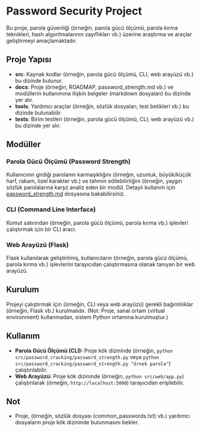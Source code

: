 # Password Security Project

Bu proje, parola güvenliği (örneğin, parola gücü ölçümü, parola kırma teknikleri, hash algoritmalarının zayıflıkları vb.) üzerine araştırma ve araçlar geliştirmeyi amaçlamaktadır.

## Proje Yapısı

- **src**: Kaynak kodlar (örneğin, parola gücü ölçümü, CLI, web arayüzü vb.) bu dizinde bulunur.
- **docs**: Proje (örneğin, ROADMAP, password_strength.md vb.) ve modüllerin kullanımına ilişkin belgeler (markdown dosyaları) bu dizinde yer alır.
- **tools**: Yardımcı araçlar (örneğin, sözlük dosyaları, test betikleri vb.) bu dizinde bulunabilir.
- **tests**: Birim testleri (örneğin, parola gücü ölçümü, CLI, web arayüzü vb.) bu dizinde yer alır.

## Modüller

### Parola Gücü Ölçümü (Password Strength)

Kullanıcının girdiği parolanın karmaşıklığını (örneğin, uzunluk, büyük/küçük harf, rakam, özel karakter vb.) ve tahmin edilebilirliğini (örneğin, yaygın sözlük parolalarına karşı) analiz eden bir modül. Detaylı kullanım için [password_strength.md](password_strength.md) dosyasına bakabilirsiniz.

### CLI (Command Line Interface)

Komut satırından (örneğin, parola gücü ölçümü, parola kırma vb.) işlevleri çalıştırmak için bir CLI aracı.

### Web Arayüzü (Flask)

Flask kullanılarak geliştirilmiş, kullanıcıların (örneğin, parola gücü ölçümü, parola kırma vb.) işlevlerini tarayıcıdan çalıştırmasına olanak tanıyan bir web arayüzü.

## Kurulum

Projeyi çalıştırmak için (örneğin, CLI veya web arayüzü) gerekli bağımlılıklar (örneğin, Flask vb.) kurulmalıdır. (Not: Proje, sanal ortam (virtual environment) kullanmadan, sistem Python ortamına kurulmuştur.)

## Kullanım

- **Parola Gücü Ölçümü (CLI):** Proje kök dizininde (örneğin, `python src/password_cracking/password_strength.py` veya `python src/password_cracking/password_strength.py "örnek parola"`) çalıştırılabilir.
- **Web Arayüzü:** Proje kök dizininde (örneğin, `python src/web/app.py`) çalıştırılarak (örneğin, `http://localhost:5000`) tarayıcıdan erişilebilir.

## Not

- Proje, (örneğin, sözlük dosyası (common_passwords.txt) vb.) yardımcı dosyaların proje kök dizininde bulunmasını bekler. 